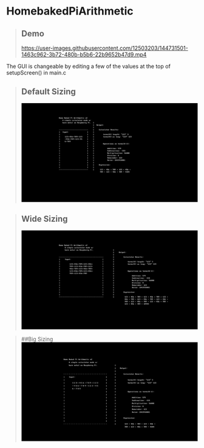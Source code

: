 # HomebakedPiArithmetic


> ## Demo
> https://user-images.githubusercontent.com/12503203/144731501-1463c962-3b72-480b-b5b6-22b9652b47d9.mp4


The GUI is changeable by editing a few of the values at the top of setupScreen() in main.c

> ## Default Sizing
> ![default](/img/default.jpg)

> ## Wide Sizing
> ![wide](/img/wide.jpg)

> ##Big Sizing
> ![big](/img/big.jpg)